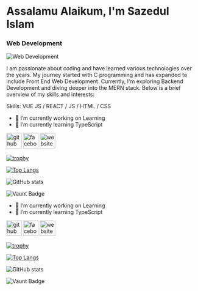 # Assalamu Alaikum, I'm Sazedul Islam
### Web Development
![Web Development](https://media.licdn.com/dms/image/v2/D5616AQHkJ5TQrtfXkw/profile-displaybackgroundimage-shrink_350_1400/profile-displaybackgroundimage-shrink_350_1400/0/1723618443409?e=1736380800&v=beta&t=GdpU0IxuDQ6nBAegFIU9tUbUkVYNggvOOKUvx_jJY9s)

I am passionate about coding and have learned various technologies over the years. My journey started with C programming and has expanded to include Front End Web Development. Currently, I'm exploring Backend Development and diving deeper into the MERN stack. Below is a brief overview of my skills and interests:



Skills: VUE JS / REACT / JS / HTML / CSS

- 🔭 I’m currently working on Learning  
- 🌱 I’m currently learning TypeScript 


[<img src='https://cdn.jsdelivr.net/npm/simple-icons@3.0.1/icons/github.svg' alt='github' height='40'>](https://github.com/https://github.com/sazedul-islam)  [<img src='https://cdn.jsdelivr.net/npm/simple-icons@3.0.1/icons/facebook.svg' alt='facebook' height='40'>](https://www.facebook.com/https://www.facebook.com/Sazadul.2001)  [<img src='https://cdn.jsdelivr.net/npm/simple-icons@3.0.1/icons/icloud.svg' alt='website' height='40'>](sazedulislam.com)  

[![trophy](https://github-profile-trophy.vercel.app/?username=https://github.com/sazedul-islam)](https://github.com/ryo-ma/github-profile-trophy)

[![Top Langs](https://github-readme-stats.vercel.app/api/top-langs/?username=https://github.com/sazedul-islam)](https://github.com/anuraghazra/github-readme-stats)

![GitHub stats](https://github-readme-stats.vercel.app/api?username=https://github.com/sazedul-islam&show_icons=true&count_private=true)  

![Vaunt Badge](https://api.vaunt.dev/v1/github/entities/https://github.com/sazedul-islam/contributions?format=svg&private=true)  



- 🔭 I’m currently working on Learning  
- 🌱 I’m currently learning TypeScript 


[<img src='https://cdn.jsdelivr.net/npm/simple-icons@3.0.1/icons/github.svg' alt='github' height='40'>](https://github.com/https://github.com/sazedul-islam)  [<img src='https://cdn.jsdelivr.net/npm/simple-icons@3.0.1/icons/facebook.svg' alt='facebook' height='40'>](https://www.facebook.com/https://www.facebook.com/Sazadul.2001)  [<img src='https://cdn.jsdelivr.net/npm/simple-icons@3.0.1/icons/icloud.svg' alt='website' height='40'>](sazedulislam.com)  

[![trophy](https://github-profile-trophy.vercel.app/?username=https://github.com/sazedul-islam)](https://github.com/ryo-ma/github-profile-trophy)

[![Top Langs](https://github-readme-stats.vercel.app/api/top-langs/?username=https://github.com/sazedul-islam)](https://github.com/anuraghazra/github-readme-stats)

![GitHub stats](https://github-readme-stats.vercel.app/api?username=https://github.com/sazedul-islam&show_icons=true&count_private=true)  

![Vaunt Badge](https://api.vaunt.dev/v1/github/entities/https://github.com/sazedul-islam/contributions?format=svg&private=true)  


